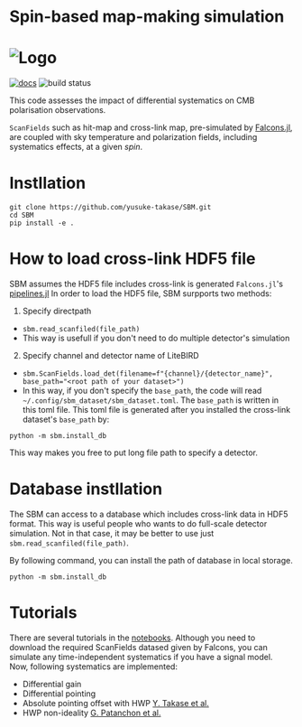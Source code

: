# Spin-based map-making simulation

<p align="center">
  <h1>
  <img src="./maps/scan_fields.png" alt="Logo">
  </h1>
</p>

[![docs](https://img.shields.io/badge/docs-stable-blue.svg)](https://yusuke-takase.github.io/SBM/index.html)
![build status](https://github.com/yusuke-takase/SBM/actions/workflows/test.yml/badge.svg?branch=master)

This code assesses the impact of differential systematics on CMB polarisation observations.

`ScanFields` such as hit-map and cross-link map, pre-simulated by [Falcons.jl](https://github.com/yusuke-takase/Falcons.jl), are coupled with sky temperature and polarization fields, including systematics effects, at a given $spin$.

# Instllation

```
git clone https://github.com/yusuke-takase/SBM.git
cd SBM
pip install -e .
```

# How to load cross-link HDF5 file 
SBM assumes the HDF5 file includes cross-link is generated `Falcons.jl`'s [pipelines.jl](https://github.com/yusuke-takase/Falcons.jl/blob/master/src/function/pipelines.jl)
In order to load the HDF5 file, SBM surpports two methods:

1. Specify directpath
  - `sbm.read_scanfiled(file_path)`
  - This way is usefull if you don't need to do multiple detector's simulation
2. Specify channel and detector name of LiteBIRD
  - `sbm.ScanFields.load_det(filename=f"{channel}/{detector_name}", base_path="<root path of your dataset>")`
  - In this way, if you don't specify the `base_path`, the code will read `~/.config/sbm_dataset/sbm_dataset.toml`.
  The `base_path` is written in this toml file. 
  This toml file is generated after you installed the cross-link dataset's `base_path` by:
  ```
  python -m sbm.install_db
  ```
  This way makes you free to put long file path to specify a detector. 

# Database instllation

The SBM can access to a database which includes cross-link data in HDF5 format.
This way is useful people who wants to do full-scale detector simulation.
Not in that case, it may be better to use just `sbm.read_scanfiled(file_path)`.

By following command, you can install the path of database in local storage.

```
python -m sbm.install_db
```

# Tutorials

There are several tutorials in the [notebooks](https://github.com/yusuke-takase/SBM/tree/master/notebooks).
Although you need to download the required ScanFields datased given by Falcons, you can simulate any time-independent systematics if you have a signal model.
Now, following systematics are implemented:

- Differential gain
- Differential pointing
- Absolute pointing offset with HWP [Y. Takase et al.](https://arxiv.org/abs/2408.03040)
- HWP non-ideality [G. Patanchon et al.](https://iopscience.iop.org/article/10.1088/1475-7516/2024/04/074)
